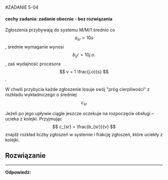 #ZADANIE 5-04

#### cechy zadania: zadanie obecnie - bez rozwiązania

Zgłoszenia przybywają do systemu M/M/1 średnio co $$ a_{sr} = 10 s $$, średnie wymaganie wynosi $$ b_sr = 10 j.o. $$,
zaś wydajność procesora $$ v = 1 \frac{j.o}{s} $$.
 
W chwili przybycia każde zgłoszenie losuje swój "próg cierpliwości" z rozkładu wykładniczego o średniej $$ c_{sr} $$
 
Jeżeli po jego upływie ciągle jeszcze oczekuje na rozpoczęcie obsługi – ucieka z kolejki. Przyjmując $$ c_{sr} = \frac{b_{sr}}{v} $$ znajdź rozkład liczby zgłoszeń w systemie i frakcję zgłoszeń, które uciekły z kolejki.

## Rozwiązanie



----
**Odpowiedź:**